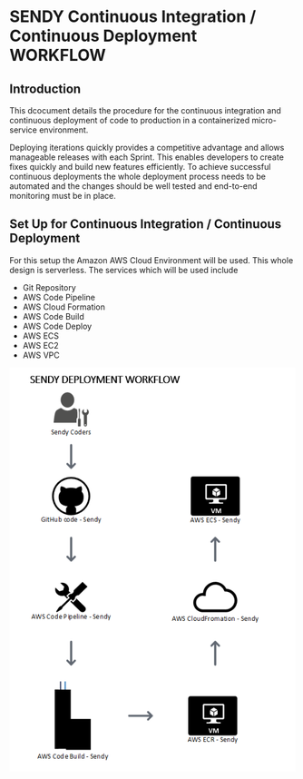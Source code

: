 # SENDY Continuous Integration / Continuous Deployment WORKFLOW
## Introduction

This dcocument details the procedure for the continuous integration and continuous deployment of code to production in a containerized micro-service environment.

Deploying iterations quickly provides a competitive advantage and allows manageable releases with each Sprint. This enables developers to create fixes quickly and build new features efficiently. 
To achieve successful continuous deployments the whole deployment process needs to be automated and the changes should be well tested and  end-to-end monitoring must be in place.

## Set Up for Continuous Integration / Continuous Deployment

For this setup the Amazon AWS Cloud Environment will be used. This whole design is serverless. The services which will be used include
* Git Repository
* AWS Code Pipeline
* AWS Cloud Formation
* AWS Code Build
* AWS Code Deploy
* AWS ECS
* AWS EC2
* AWS VPC

![alt text](https://github.com/joshcrypt/sendy-deploymentworkflow/blob/master/DeploymentWorkflow.PNG)
